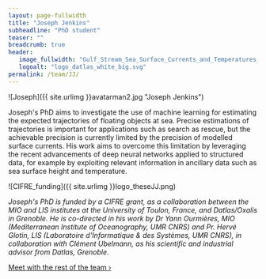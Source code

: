 ```yaml
---
layout: page-fullwidth
title: "Joseph Jenkins"
subheadline: "PhD student"
teaser: ""
breadcrumb: true
header:
   image_fullwidth: "Gulf_Stream_Sea_Surface_Currents_and_Temperatures_NASA_SVS.jpg"
   logoalt: "logo_datlas_white_big.svg"
permalink: /team/JJ/
---
```


![Joseph]({{ site.urlimg }}avatarman2.jpg "Joseph Jenkins")

Joseph's PhD aims to investigate the use of machine learning for estimating the expected trajectories of floating objects at sea. Precise estimations of trajectories is important for applications such as search as rescue, but the achievable precision is currently limited by the precision of modelled surface currents. His work aims to overcome this limitation by leveraging the recent advancements of deep neural networks applied to structured data, for example by exploiting relevant information in ancillary data such as sea surface height and temperature.

![CIFRE_funding]({{ site.urlimg }}logo_theseJJ.png)

_Joseph's PhD is funded by a CIFRE grant, as a collaboration between the MIO and LIS institutes at the University of Toulon, France, and Datlas/Oxalis in Grenoble.
He is co-directed in his work by Dr Yann Ourmières, MIO (Mediterranean Institute of Oceanography, UMR CNRS) and Pr. Hervé Glotin, LIS (Laboratoire d’Informatique & des Systèmes,  UMR CNRS), in collaboration with Clément Ubelmann, as his scientific and industrial advisor from Datlas, Grenoble._

<a class="radius button small" href="{{ site.url }}{{ site.baseurl }}/team/">Meet with the rest of the team ›</a>


